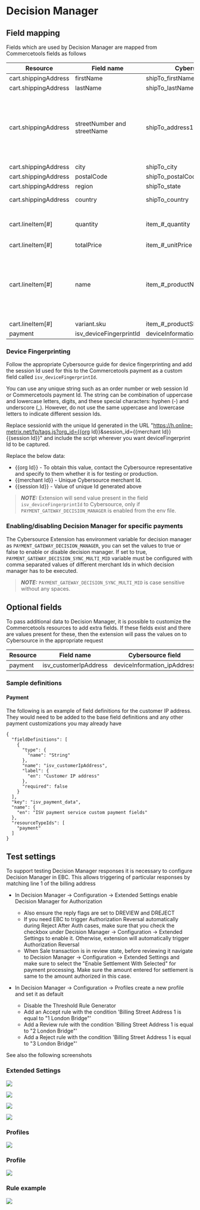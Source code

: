 # Decision Manager

## Field mapping

Fields which are used by Decision Manager are mapped from Commercetools fields as follows

| Resource          | Field name   | Cybersource field | Notes |
| ----------------- | ------------ | ----------------- | ------|
| cart.shippingAddress        | firstName | shipTo_firstName     | |
| cart.shippingAddress | lastName | shipTo_lastName    | |
| cart.shippingAddress | streetNumber and streetName | shipTo_address1    | If both fields have values they are concatenated with a space. Otherwise the value of the defined field is used|
| cart.shippingAddress | city | shipTo_city    | |
| cart.shippingAddress | postalCode | shipTo_postalCode    | |
| cart.shippingAddress | region | shipTo_state    | |
| cart.shippingAddress | country | shipTo_country    | 2 letter ISO code |
| cart.lineItem[#] | quantity | item_#_quantity    | Each line item in the cart is mapped |
| cart.lineItem[#] | totalPrice | item_#_unitPrice    |  |
| cart.lineItem[#] | name | item_#_productName    | Name is a localise string property. We use the cart locale to decide which value to extract |
| cart.lineItem[#] | variant.sku | item_#_productSKU    |  |
| payment | isv_deviceFingerprintId | deviceInformation_fingerprintSessionId    |  |


### Device Fingerprinting

Follow the appropriate Cybersource guide for device fingerprinting and add the session Id used for this to the Commercetools payment as a custom field called `isv_deviceFingerprintId`. 

You can use any unique string such as an order number or web session Id or Commercetools payment Id. The string can be combination of uppercase and lowercase letters, digits, and these special characters: hyphen (-) and underscore (_). However, do not use the same uppercase and lowercase letters to indicate different session Ids. 

Replace sessionId with the unique Id generated in the URL "https://h.online-metrix.net/fp/tags.js?org_id={{org Id}}&session_id={{merchant Id}}{{session Id}}" and include the script wherever you want deviceFingerprint Id to be captured.

Replace the below data:
- {{org Id}} - To obtain this value, contact the Cybersource representative and specify to them whether it is for testing or production. 
- {{merchant Id}} - Unique Cybersource merchant Id. 
- {{session Id}} - Value of unique Id generated above

> **_NOTE:_** Extension will send value present in the field `isv_deviceFingerprintId` to Cybersource, only if `PAYMENT_GATEWAY_DECISION_MANAGER` is enabled from the env file. 


### Enabling/disabling Decision Manager for specific payments

The Cybersource Extension has environment variable for decision manager as `PAYMENT_GATEWAY_DECISION_MANAGER`, you can set the values to true or false to enable or disable decision manager. If set to true, `PAYMENT_GATEWAY_DECISION_SYNC_MULTI_MID` variable must be configured with comma separated values of different merchant Ids in which decision manager has to be executed.

> **_NOTE:_** `PAYMENT_GATEWAY_DECISION_SYNC_MULTI_MID` is case sensitive without any spaces.

## Optional fields

To pass additional data to Decision Manager, it is possible to customize the Commercetools resources to add extra fields. If these fields exist and there are values present for these, then the extension will pass the values on to Cybersource in the appropriate request

| Resource          | Field name   | Cybersource field | 
| ----------------- | ------------ | ----------------- |
| payment        | isv_customerIpAddress | deviceInformation_ipAddress |

### Sample definitions

#### Payment

The following is an example of field definitions for the customer IP address. They would need to be added to the base field definitions and any other payment customizations you may already have

    {
      "fieldDefinitions": [
        {
          "type": {
            "name": "String"
          },
          "name": "isv_customerIpAddress",
          "label": {
            "en": "Customer IP address"
          },
          "required": false
        }
      ],
      "key": "isv_payment_data",
      "name": {
        "en": "ISV payment service custom payment fields"
      },
      "resourceTypeIds": [
        "payment"
      ]
    }

## Test settings

To support testing Decision Manager responses it is necessary to configure Decision Manager in EBC. This allows triggering of particular responses by matching line 1 of the billing address

- In Decision Manager → Configuration → Extended Settings enable
  Decision Manager for Authorization
  - Also ensure the reply flags are set to DREVIEW and DREJECT
  - If you need EBC to trigger Authorization Reversal automatically during Reject After Auth cases, make sure that you check the checkbox under Decision Manager → Configuration → Extended Settings to enable it. Otherwise, extension will automatically trigger Authorization Reversal
  - When Sale transaction is in review state, before reviewing it navigate to Decision Manager → Configuration → Extended Settings and make sure to select the "Enable Settlement With Selected" for payment processing. Make sure the amount entered for settlement is same to the amount authorized in this case.


- In Decision Manager → Configuration → Profiles create a new profile
  and set it as default
  - Disable the Threshold Rule Generator
  - Add an Accept rule with the condition 'Billing Street Address 1 is equal to "1 London Bridge"'
  - Add a Review rule with the condition 'Billing Street Address 1 is equal to "2 London Bridge"'
  - Add a Reject rule with the condition 'Billing Street Address 1 is equal to "3 London Bridge"'

See also the following
screenshots

### Extended Settings

![](images/966623909.png)

![](images/966688917.png)

![](images/Enable-Auth-Reverse.png)

![](images/Enable-Settlement.png)

### Profiles

![](images/966688922.png)

### Profile

![](images/966558360.png)

### Rule example

![](images/966819993.png)

